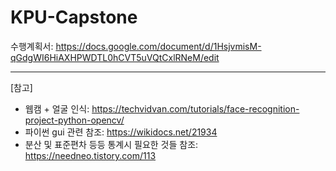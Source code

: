 # KPU-Capstone

수행계획서: https://docs.google.com/document/d/1HsjvmisM-qGdgWI6HiAXHPWDTL0hCVT5uVQtCxlRNeM/edit

---
[참고]
- 웹캠 + 얼굴 인식: https://techvidvan.com/tutorials/face-recognition-project-python-opencv/
- 파이썬 gui 관련 참조: https://wikidocs.net/21934
- 분산 및 표준편차 등등 통계시 필요한 것들 참조: https://needneo.tistory.com/113
